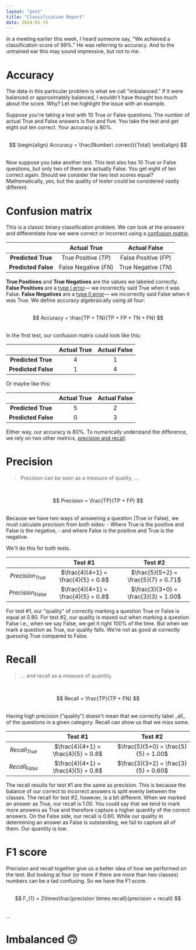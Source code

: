 ```yaml
---
layout: "post"
title: "Classification Report"
date: 2024-01-19
---
```


<script>
MathJax = {
  tex: {
    inlineMath: [['$', '$'], ['\\(', '\\)']]
  },
  svg: {
    fontCache: 'global'
  }
};
</script>
<script type="text/javascript" id="MathJax-script" async
  src="https://cdn.jsdelivr.net/npm/mathjax@3/es5/tex-svg.js">
</script>

In a meeting earlier this week, I heard someone say, "We achieved a classification score of 99%."
He was referring to accuracy.
And to the untrained ear this may sound impressive, but not to me.

# Accuracy
The data in this particular problem is what we call "imbalanced."
If it were balanced or approximately balanced, I wouldn't have thought too much about the score.
Why?
Let me highlight the issue with an example.

Suppose you're taking a test with 10 True or False questions.
The number of actual True and False answers is five and five.
You take the test and get eight out ten correct.
Your accuracy is 80%.<br><br>

$$
\begin{align}
Accuracy = \frac{Number\ correct}{Total}
\end{align}
$$

<br>
Now suppose you take another test.
This test also has 10 True or False questions, but only two of them are actually False.
You get eight of ten correct again.
Should we consider the two test scores equal?
Mathematically, yes, but the quality of tester could be considered vastly different.

# Confusion matrix
This is a classic binary classification problem.
We can look at the answers and differentiate _how_ we were correct or incorrect using a
[confusion matrix](https://en.wikipedia.org/wiki/Confusion_matrix).

|                     |      Actual True      |     Actual False      |
|:-------------------:|:---------------------:|:---------------------:|
| **Predicted True**  | True Positive ($TP$)  | False Positive ($FP$) |
| **Predicted False** | False Negative ($FN$) | True Negative ($TN$)  |

**True Positives** and **True Negatives** are the values we labeled correctly.
**False Positives** are a [type I error](https://en.wikipedia.org/wiki/Type_I_and_type_II_errors#Type_I_error)—
we incorrectly said True when it was False.
**False Negatives** are a [type II error](https://en.wikipedia.org/wiki/Type_I_and_type_II_errors#Type_II_error)—
we incorrectly said False when it was True.
We define accuracy algebraically using all four:<br><br>

$$
Accuracy = \frac{TP + TN}{TP + FP + TN + FN}
$$

<br>
In the first test, our confusion matrix could look like this:

|                     | Actual True | Actual False |
|:-------------------:|:-----------:|:------------:|
| **Predicted True**  |      4      |      1       |
| **Predicted False** |      1      |      4       |

Or maybe like this:

|                     | Actual True | Actual False |
|:-------------------:|:-----------:|:------------:|
| **Predicted True**  |      5      |      2       |
| **Predicted False** |      0      |      3       |

Either way, our accuracy is 80%.
To numerically understand the difference, we rely on two other metrics,
[precision and recall](https://en.wikipedia.org/wiki/Precision_and_recall).

# Precision
> Precision can be seen as a measure of quality, ...

<br>

$$
Precision = \frac{TP}{TP + FP}
$$

<br>
Because we have two ways of answering a question (True or False),
we must calculate precision from both sides:
- Where True is the positive and False is the negative,
- and where False is the positive and True is the negative.

We'll do this for both tests.

|                     |               Test #1               |               Test #2                |
|:-------------------:|:-----------------------------------:|:------------------------------------:|
| $Precision_{True}$  | $\frac{4}{4+1} = \frac{4}{5} = 0.8$ | $\frac{5}{5+2} = \frac{5}{7} = 0.71$ |
| $Precision_{False}$ | $\frac{4}{4+1} = \frac{4}{5} = 0.8$ | $\frac{3}{3+0} = \frac{3}{3} = 1.00$ |

For test #1, our "quality" of correctly marking a question True or False is equal at 0.80.
For test #2, our quality is maxed out when marking a question False i.e.,
when we say False, we get it right 100% of the time.
But when we mark a question as True, our quality falls.
We're not as good at correctly guessing True compared to False.

# Recall
> ... and recall as a measure of quantity.

<br>

$$
Recall = \frac{TP}{TP + FN}
$$

<br>
Having high precision ("quality") doesn't mean that we correctly label _all_ of the questions in a given category.
Recall can show us that we miss some.

|                  |               Test #1               |               Test #2                |
|:----------------:|:-----------------------------------:|:------------------------------------:|
| $Recall_{True}$  | $\frac{4}{4+1} = \frac{4}{5} = 0.8$ | $\frac{5}{5+0} = \frac{5}{5} = 1.00$ |
| $Recall_{False}$ | $\frac{4}{4+1} = \frac{4}{5} = 0.8$ | $\frac{3}{3+2} = \frac{3}{5} = 0.60$ |

The recall results for test #1 are the same as precision.
This is because the balance of our correct to incorrect answers is split evenly between the classes.
The recall for test #2, however, is a bit different.
When we marked an answer as True, our recall is 1.00.
You could say that we tend to mark more answers as True and therefore capture a higher quantity of the correct answers.
On the False side, our recall is 0.60.
While our quality in determining an answer as False is outstanding, we fail to capture all of them.
Our quantity is low.

# F1 score
Precision and recall together give us a better idea of how we performed on the test.
But looking at four (or more if there are more than two classes) numbers can be a tad confusing.
So we have the F1 score.<br><br>

$$
F_{1} = 2\times\frac{precision \times recall}{precision + recall}
$$

<br>
...

# Imbalanced 🙃

<script src="https://giscus.app/client.js"
        data-repo="it176131/it176131.github.io"
        data-repo-id="R_kgDOK1ukqg"
        data-category="Announcements"
        data-category-id="DIC_kwDOK1ukqs4CcOnS"
        data-mapping="pathname"
        data-strict="0"
        data-reactions-enabled="1"
        data-emit-metadata="0"
        data-input-position="top"
        data-theme="light"
        data-lang="en"
        data-loading="lazy"
        crossorigin="anonymous"
        async>
</script>